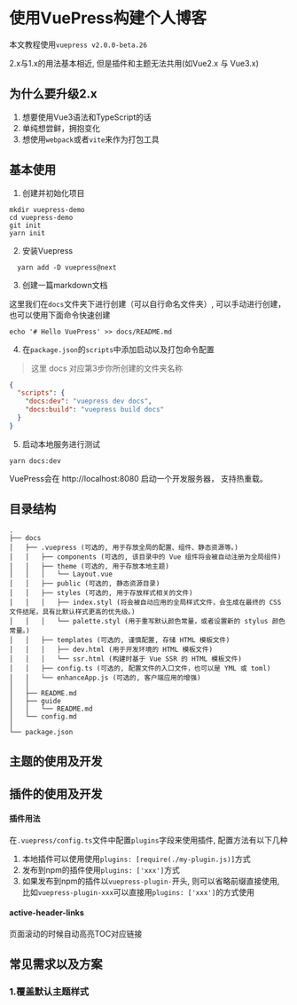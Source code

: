 # 使用VuePress构建个人博客

本文教程使用`vuepress v2.0.0-beta.26`

2.x与1.x的用法基本相近, 但是插件和主题无法共用(如Vue2.x 与 Vue3.x)

## 为什么要升级2.x

1. 想要使用Vue3语法和TypeScript的话
2. 单纯想尝鲜，拥抱变化
3. 想使用`webpack`或者`vite`来作为打包工具

## 基本使用

1. 创建并初始化项目

```shell
mkdir vuepress-demo
cd vuepress-demo
git init
yarn init
```

2. 安装Vuepress
   
```shell
  yarn add -D vuepress@next
```

3. 创建一篇markdown文档

这里我们在`docs`文件夹下进行创建（可以自行命名文件夹）, 可以手动进行创建， 也可以使用下面命令快速创建

```shell
echo '# Hello VuePress' >> docs/README.md
```

4. 在`package.json`的`scripts`中添加启动以及打包命令配置

> 这里 docs 对应第3步你所创建的文件夹名称

```json
{
  "scripts": {
    "docs:dev": "vuepress dev docs",
    "docs:build": "vuepress build docs"
  }
}
```

5. 启动本地服务进行测试
   
```shell
yarn docs:dev
```

VuePress会在 http://localhost:8080 启动一个开发服务器， 支持热重载。



## 目录结构

```text
.
├── docs
│   ├── .vuepress (可选的, 用于存放全局的配置、组件、静态资源等。)
│   │   ├── components (可选的, 该目录中的 Vue 组件将会被自动注册为全局组件)
│   │   ├── theme (可选的, 用于存放本地主题)
│   │   │   └── Layout.vue
│   │   ├── public (可选的, 静态资源目录)
│   │   ├── styles (可选的, 用于存放样式相关的文件)
│   │   │   ├── index.styl (将会被自动应用的全局样式文件，会生成在最终的 CSS 文件结尾，具有比默认样式更高的优先级。)
│   │   │   └── palette.styl (用于重写默认颜色常量，或者设置新的 stylus 颜色常量。)
│   │   ├── templates (可选的, 谨慎配置, 存储 HTML 模板文件)
│   │   │   ├── dev.html (用于开发环境的 HTML 模板文件)
│   │   │   └── ssr.html (构建时基于 Vue SSR 的 HTML 模板文件)
│   │   ├── config.ts (可选的, 配置文件的入口文件，也可以是 YML 或 toml)
│   │   └── enhanceApp.js (可选的, 客户端应用的增强)
│   │ 
│   ├── README.md
│   ├── guide
│   │   └── README.md
│   └── config.md
│ 
└── package.json
```



## 主题的使用及开发



## 插件的使用及开发

#### 插件用法

在`.vuepress/config.ts`文件中配置`plugins`字段来使用插件, 配置方法有以下几种

1. 本地插件可以使用使用`plugins: [require(./my-plugin.js)]`方式
2. 发布到npm的插件使用`plugins: ['xxx']`方式
3. 如果发布到npm的插件以`vuepress-plugin-`开头, 则可以省略前缀直接使用, 比如`vuepress-plugin-xxx`可以直接用`plugins: ['xxx']`的方式使用

#### active-header-links

页面滚动的时候自动高亮TOC对应链接



## 常见需求以及方案

### 1.覆盖默认主题样式

